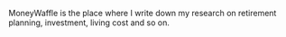 <!-- # MoneyWaffle -->

MoneyWaffle is the place where I write down my research on retirement planning, investment, living cost and so on.
